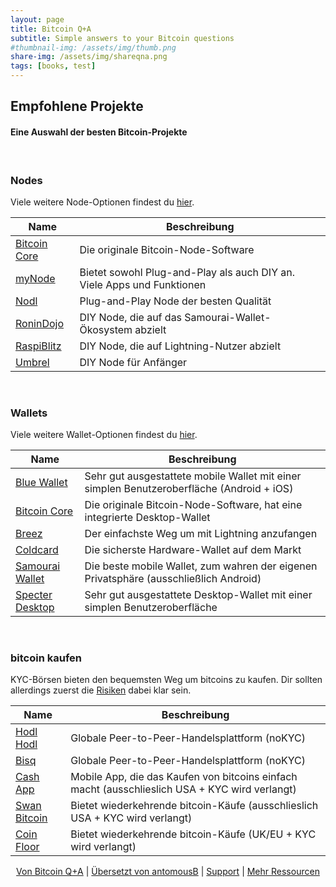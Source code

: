 ```yaml
---
layout: page
title: Bitcoin Q+A
subtitle: Simple answers to your Bitcoin questions
#thumbnail-img: /assets/img/thumb.png
share-img: /assets/img/shareqna.png
tags: [books, test]
---
```


## Empfohlene Projekte

#### Eine Auswahl der besten Bitcoin-Projekte

<br/>

### Nodes

Viele weitere Node-Optionen findest du [hier](/node).


| Name                                                      | Beschreibung                                                        |
|-----------------------------------------------------------|--------------------------------------------------------------------|  
| [Bitcoin Core](https://bitcoin.org/en/bitcoin-core/)      | Die originale Bitcoin-Node-Software                                 |
| [myNode](https://mynode.com/)                             | Bietet sowohl Plug-and-Play als auch DIY an. Viele Apps und Funktionen  |                   
| [Nodl](https://nodl.it/)                                  | Plug-and-Play Node der besten Qualität                                           |
| [RoninDojo](https://ronindojo.io/)                        | DIY Node, die auf das Samourai-Wallet-Ökosystem abzielt                  |
| [RaspiBlitz](https://github.com/rootzoll/raspiblitz)      | DIY Node, die auf Lightning-Nutzer abzielt                                 |
| [Umbrel](https://getumbrel.com/)                          | DIY Node für Anfänger


<br/>

### Wallets

Viele weitere Wallet-Optionen findest du [hier](/wallet).


| Name                                                      | Beschreibung                                                        |
|-----------------------------------------------------------|--------------------------------------------------------------------|   
| [Blue Wallet](https://bluewallet.io/)                     | Sehr gut ausgestattete mobile Wallet mit einer simplen Benutzeroberfläche (Android + iOS)      |
| [Bitcoin Core](https://bitcoin.org/en/bitcoin-core/)      | Die originale Bitcoin-Node-Software, hat eine integrierte Desktop-Wallet   |
| [Breez](https://breez.technology/)                        | Der einfachste Weg um mit Lightning anzufangen                          |               
| [Coldcard](https://coldcardwallet.com/)                   | Die sicherste Hardware-Wallet auf dem Markt                      |
| [Samourai Wallet](https://samouraiwallet.com/)            | Die beste mobile Wallet, zum wahren der eigenen Privatsphäre (ausschließlich Android)|
| [Specter Desktop](https://github.com/cryptoadvance/specter-desktop)    | Sehr gut ausgestattete Desktop-Wallet mit einer simplen Benutzeroberfläche                       |


<br/>

### bitcoin kaufen

KYC-Börsen bieten den bequemsten Weg um bitcoins zu kaufen. Dir sollten allerdings zuerst die [Risiken](/nokyconly) dabei klar sein.


| Name                                                      | Beschreibung                                                       |
|-----------------------------------------------------------|--------------------------------------------------------------------|   
| [Hodl Hodl](https://hodlhodl.com/)                        | Globale Peer-to-Peer-Handelsplattform (noKYC)                       |
| [Bisq](https://bisq.network/)                             | Globale Peer-to-Peer-Handelsplattform (noKYC)                       |
| [Cash App](https://cash.app/)                             | Mobile App, die das Kaufen von bitcoins einfach macht (ausschlieslich USA + KYC wird verlangt) |               
| [Swan Bitcoin](https://swanbitcoin.com/)                  | Bietet wiederkehrende bitcoin-Käufe (ausschlieslich USA + KYC wird verlangt)           |
| [Coin Floor](https://coinfloor.co.uk/)                    | Bietet wiederkehrende bitcoin-Käufe (UK/EU + KYC wird verlangt)                       |


<p align="center">
  <a href="https://twitter.com/BitcoinQ_A">Von Bitcoin Q+A</a> |
  <a href="https://twitter.com/antomousB">Übersetzt von antomousB</a> |
  <a href="http://stacking.tips">Support</a> |
  <a href="/">Mehr Ressourcen</a>
  <br><br>
</p>
